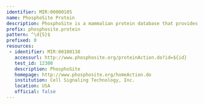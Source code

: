 ```yaml
---
identifier: MIR:00000105
name: PhosphoSite Protein
description: PhosphoSite is a mammalian protein database that provides information about in vivo phosphorylation sites. This datatype refers to protein-level information, providing a list of phosphorylation sites for each protein in the database.
prefix: phosphosite.protein
pattern: ^\d{5}$
prefixed: 0
resources:
 - identifier: MIR:00100138
   accessurl: http://www.phosphosite.org/proteinAction.do?id=${id}
   test_id: 12300
   description: PhosphoSite
   homepage: http://www.phosphosite.org/homeAction.do
   institution: Cell Signaling Technology, Inc.
   location: USA
   official: false
---
```

